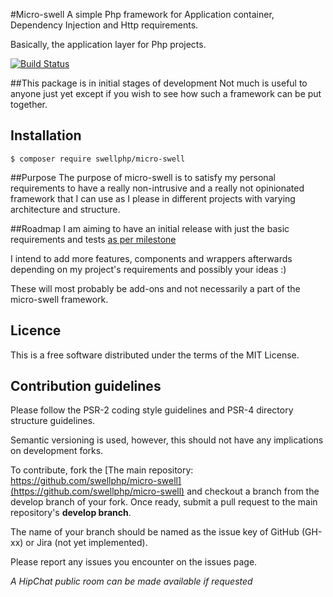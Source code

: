 #Micro-swell
A simple Php framework for Application container, Dependency Injection and Http requirements.

Basically, the application layer for Php projects.


[![Build Status](https://travis-ci.org/swellphp/micro-swell.svg?branch=master)](https://travis-ci.org/swellphp/micro-swell)

##This package is in initial stages of development
Not much is useful to anyone just yet except if you wish to see how such a framework can be put together.


## Installation

```
$ composer require swellphp/micro-swell
```

##Purpose
The purpose of micro-swell is to satisfy my personal requirements to have a really non-intrusive and a really not opinionated framework that I can use as I please in different projects with varying architecture and structure.

##Roadmap
I am aiming to have an initial release with just the basic requirements and tests
[as per milestone](https://github.com/swellphp/micro-swell/milestones/Initial%20Release%20of%20Swell%20Microframework)

I intend to add more features, components and wrappers afterwards depending on my project's requirements and possibly your ideas :)

These will most probably be add-ons and not necessarily a part of the micro-swell framework.

## Licence

This is a free software distributed under the terms of the MIT License.

## Contribution guidelines

Please follow the PSR-2 coding style guidelines and PSR-4 directory structure 
guidelines.

Semantic versioning is used, however, this should not have any implications on
development forks.

To contribute, fork the 
[The main repository: https://github.com/swellphp/micro-swell](https://github.com/swellphp/micro-swell) and checkout a branch from the develop branch of your fork. Once ready, submit a
pull request to the main repository's **develop branch**.
 
The name of your branch should be named as the issue key of GitHub (GH-xx) or Jira (not yet implemented).

Please report any issues you encounter on the issues page.

*A HipChat public room can be made available if requested*

